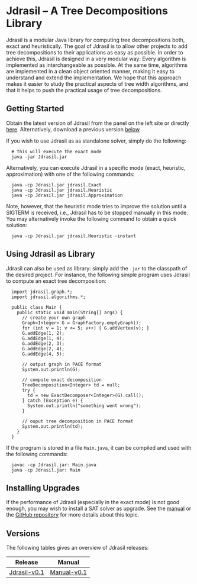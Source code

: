 # Jdrasil – A Tree Decompositions Library

Jdrasil is a modular Java library for computing tree
decompositions both, exact and heuristically. The goal of Jdrasil is
to allow other projects to add tree decompositions to their
applications as easy as possible. In order to achieve this, Jdrasil
is designed in a very modular way: Every algorithm is implemented as
interchangeable as possible. At the same time, algorithms are
implemented in a clean object oriented manner, making it easy to
understand and extend the implementation. We hope that this approach
makes it easier to study the practical aspects of tree width
algorithms, and that it helps to push the practical usage of tree
decompositions.

## Getting Started
Obtain the latest version of Jdrasil from the panel on the left
site or directly [here](current/Jdrasil.jar). Alternatively, download a previous version
[below](#versions).

If you wish to use Jdrasil as
as standalone solver, simply do the following:
```
  # this will execute the exact mode
  java -jar Jdrasil.jar
```
Alternatively, you can execute Jdrasil in a specific mode (exact, heuristic, approximation)
with one of the following commands:
```
  java -cp Jdrasil.jar jdrasil.Exact
  java -cp Jdrasil.jar jdrasil.Heuristic
  java -cp Jdrasil.jar jdrasil.Approximation
```
Note, however, that the heuristic mode tries to improve the solution
until a SIGTERM is received, i.e., Jdrasil has to be stopped
manually in this mode. You may alternatively invoke the following command to obtain a quick solution:
```
  java -cp Jdrasil.jar jdrasil.Heuristic -instant
```
## Using Jdrasil as Library
Jdrasil can also be used as
library: simply add the `.jar` to the classpath of the desired
project. For instance, the following simple program uses Jdrasil to
compute an exact tree decomposition:
```
  import jdrasil.graph.*;
  import jdrasil.algorithms.*;

  public class Main {
    public static void main(String[] args) {
      // create your own graph
      Graph<Integer> G = GraphFactory.emptyGraph();
      for (int v = 1; v <= 5; v++) { G.addVertex(v); }
      G.addEdge(1, 2);
      G.addEdge(1, 4);
      G.addEdge(2, 3);
      G.addEdge(2, 4);
      G.addEdge(4, 5);

      // output graph in PACE format
      System.out.println(G);
      
      // compute exact decomposition
      TreeDecomposition<Integer> td = null;
      try {
        td = new ExactDecomposer<Integer>(G).call();
      } catch (Exception e) {
        System.out.println("something went wrong");
      }

      // ouput tree decomposition in PACE format
      System.out.println(td);
    }
  }
```
If the program is stored in a file `Main.java`, it can be
compiled and used with the following commands:
```
  javac -cp Jdrasil.jar: Main.java
  java -cp Jdrasil.jar: Main
```
## Installing Upgrades
If the performance of Jdrasil (especially in the exact mode) is not good enough, you may wish to install a SAT solver as upgrade. See the [manual](current/manual.pdf) or the [GitHub repository](https://github.com/maxbannach/Jdrasil) for more details about this topic.
## Versions
The following tables gives an overview of Jdrasil releases:

Release | Manual
------- | ------
[Jdrasil-v0.1](http://maxbannach.github.io/Jdrasil/snapshots/Jdrasil-v0.1.jar) | [Manual-v0.1](http://maxbannach.github.io/Jdrasil/manual/manual-v0.1.pdf)

